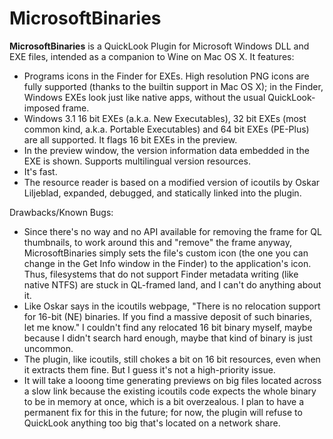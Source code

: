 MicrosoftBinaries
=================

**MicrosoftBinaries** is a QuickLook Plugin for Microsoft Windows DLL and EXE files, intended as a 
companion to Wine on Mac OS X. It features:

- Programs icons in the Finder for EXEs. High resolution PNG icons are fully supported (thanks to the 
  builtin support in Mac OS X); in the Finder, Windows EXEs look just like native apps, without the 
  usual QuickLook-imposed frame.
- Windows 3.1 16 bit EXEs (a.k.a. New Executables), 32 bit EXEs (most common kind, a.k.a. Portable 
  Executables) and 64 bit EXEs (PE-Plus) are all supported. It flags 16 bit EXEs in the preview.
- In the preview window, the version information data embedded in the EXE is shown. Supports 
  multilingual version resources.
- It's fast.
- The resource reader is based on a modified version of icoutils by Oskar Liljeblad, expanded,
  debugged, and statically linked into the plugin.

Drawbacks/Known Bugs:

- Since there's no way and no API available for removing the frame for QL thumbnails, to work around
  this and "remove" the frame anyway, MicrosoftBinaries simply sets the file's custom icon (the one you
  can change in the Get Info window in the Finder) to the application's icon. Thus, filesystems that do
  not support Finder metadata writing (like native NTFS) are stuck in QL-framed land, and I can't do 
  anything about it.
- Like Oskar says in the icoutils webpage, "There is no relocation support for 16-bit (NE) binaries. If 
  you find a massive deposit of such binaries, let me know." I couldn't find any relocated 16 bit binary 
  myself, maybe because I didn't search hard enough, maybe that kind of binary is just uncommon.
- The plugin, like icoutils, still chokes a bit on 16 bit resources, even when it extracts them fine.
  But I guess it's not a high-priority issue.
- It will take a looong time generating previews on big files located across a slow link because
  the existing icoutils code expects the whole binary to be in memory at once, which is a bit 
  overzealous. I plan to have a permanent fix for this in the future; for now, the plugin will refuse to
  QuickLook anything too big that's located on a network share.
